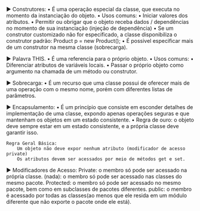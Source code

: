 
► Construtores:
	• É uma operação especial da classe, que executa no momento da instanciação do objeto.
	• Usos comuns:
		• Iniciar valores dos atributos.
		• Permitir ou obrigar que o objeto receba dados / dependências no momento de sua instanciação (injeção de dependência)
	• Se um construtor customizado não for especificado, a classe disponibiliza o construtor padrão:
		Product p = new Product();
	• É possivel especificar mais de um construtor na mesma classe (sobrecarga).


► Palavra THIS.
	• É uma referencia para o próprio objeto.
	• Usos comuns: 
		• Diferenciar atributos de variáveis locais.
		• Passar o próprio objeto como argumento na chamada de um método ou construtor.


► Sobrecarga:
	• É um recurso que uma classe possui de oferecer mais de uma operação com o mesmo nome, porém com diferentes listas de parâmetros.


► Encapsulamento:
	• É um princípio que consiste em esconder detalhes de implementação de uma classe, expondo apenas operações seguras e que mantenham os objetos em um estado consistente.
	• Regra de ouro: o objeto deve sempre estar em um estado consistente, e a própria classe deve garantir isso.

	Regra Geral Básica:
		Um objeto não deve expor nenhum atributo (modificador de acesso private)
		Os atributos devem ser acessados por meio de métodos get e set.

► Modificadores de Acesso:
	Private: o membro só pode ser acessado na própria classe.
	(nada): o membro só pode ser acessado nas classes do mesmo pacote.
	Protected: o membro só pode ser acessado no mesmo pacote, bem como em subclasses de pacotes diferentes.
	public: o membro é acessado por todas as classes(ao menos que ele resida em um módulo diferente que não exporte o pacote onde ele está).